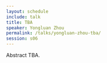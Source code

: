 ```yaml
---
layout: schedule
include: talk
title: TBA
speaker: Yongluan Zhou
permalink: /talks/yongluan-zhou-tba/
session: s06
---
```


Abstract TBA.
